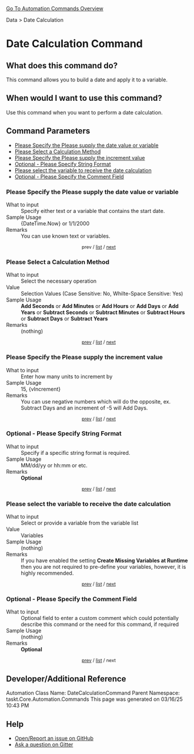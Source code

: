<!--TITLE: Date Calculation Command -->
<!-- SUBTITLE: a command in the Data group. -->
[Go To Automation Commands Overview](/automation-commands.md)


Data &gt; Date Calculation


# Date Calculation Command


## What does this command do?
This command allows you to build a date and apply it to a variable.


## When would I want to use this command?
Use this command when you want to perform a date calculation.


<a id="param_list"></a>
## Command Parameters
- [Please Specify the Please supply the date value or variable](#param_0)
- [Please Select a Calculation Method](#param_1)
- [Please Specify the Please supply the increment value](#param_2)
- [Optional - Please Specify String Format](#param_3)
- [Please select the variable to receive the date calculation](#param_4)
- [Optional - Please Specify the Comment Field](#param_5)


<a id="param_0"></a>
### Please Specify the Please supply the date value or variable


<dl>
<dt>What to input</dt><dd>Specify either text or a variable that contains the start date.</dd>
<dt>Sample Usage</dt><dd>{DateTime.Now} or 1/1/2000</dd>
<dt>Remarks</dt><dd>You can use known text or variables.</dd>
</dl>




<div style="font-size: 90%; text-align: center">


prev / [list](#param_list) / [next](#param_1)


</div>


<a id="param_1"></a>
### Please Select a Calculation Method


<dl>
<dt>What to input</dt><dd>Select the necessary operation</dd>
<dt>Value</dt><dd>Selection Values (Case Sensitive: No, Whilte-Space Sensitive: Yes)</dd>
<dt>Sample Usage</dt><dd><strong>Add Seconds</strong> or  <strong>Add Minutes</strong> or  <strong>Add Hours</strong> or  <strong>Add Days</strong> or  <strong>Add Years</strong> or  <strong>Subtract Seconds</strong> or  <strong>Subtract Minutes</strong> or  <strong>Subtract Hours</strong> or  <strong>Subtract Days</strong> or  <strong>Subtract Years</strong></dd>
<dt>Remarks</dt><dd>(nothing)</dd>
</dl>




<div style="font-size: 90%; text-align: center">


[prev](#param_1) / [list](#param_list) / [next](#param_2)


</div>


<a id="param_2"></a>
### Please Specify the Please supply the increment value


<dl>
<dt>What to input</dt><dd>Enter how many units to increment by</dd>
<dt>Sample Usage</dt><dd>15, {vIncrement}</dd>
<dt>Remarks</dt><dd>You can use negative numbers which will do the opposite, ex. Subtract Days and an increment of -5 will Add Days.</dd>
</dl>




<div style="font-size: 90%; text-align: center">


[prev](#param_2) / [list](#param_list) / [next](#param_3)


</div>


<a id="param_3"></a>
### Optional - Please Specify String Format


<dl>
<dt>What to input</dt><dd>Specify if a specific string format is required.</dd>
<dt>Sample Usage</dt><dd>MM/dd/yy or hh:mm or etc.</dd>
<dt>Remarks</dt><dd><strong>Optional</strong><br></dd>
</dl>




<div style="font-size: 90%; text-align: center">


[prev](#param_3) / [list](#param_list) / [next](#param_4)


</div>


<a id="param_4"></a>
### Please select the variable to receive the date calculation


<dl>
<dt>What to input</dt><dd>Select or provide a variable from the variable list</dd>
<dt>Value</dt><dd>Variables</dd>
<dt>Sample Usage</dt><dd>(nothing)</dd>
<dt>Remarks</dt><dd>If you have enabled the setting <strong>Create Missing Variables at Runtime</strong> then you are not required to pre-define your variables, however, it is highly recommended.</dd>
</dl>




<div style="font-size: 90%; text-align: center">


[prev](#param_4) / [list](#param_list) / [next](#param_5)


</div>


<a id="param_5"></a>
### Optional - Please Specify the Comment Field


<dl>
<dt>What to input</dt><dd>Optional field to enter a custom comment which could potentially describe this command or the need for this command, if required</dd>
<dt>Sample Usage</dt><dd>(nothing)</dd>
<dt>Remarks</dt><dd><strong>Optional</strong><br></dd>
</dl>




<div style="font-size: 90%; text-align: center">


[prev](#param_5) / [list](#param_list) / next


</div>


## Developer/Additional Reference
Automation Class Name: DateCalculationCommand
Parent Namespace: taskt.Core.Automation.Commands
This page was generated on 03/16/25 10:43 PM


## Help
- [Open/Report an issue on GitHub](https://github.com/rcktrncn/taskt/issues/new)
- [Ask a question on Gitter](https://gitter.im/taskt-rpa/Lobby)
